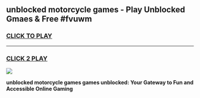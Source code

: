 
## unblocked motorcycle games - Play Unblocked Gmaes & Free #fvuwm
<h3>
<a href="https://premium.freeplayer.one?title=unblocked_motorcycle_games&ref=03M">CLICK TO PLAY</a></h3>
<hr>

<h3>
<a href="https://premium.freeplayer.one?title=unblocked_motorcycle_games&ref=03M">CLICK 2 PLAY</a>
  
</h3>

<a href="https://premium.freeplayer.one?title=unblocked_motorcycle_games&ref=03M"><img src="https://clearcache.store/games.png"></a>


**unblocked motorcycle games games unblocked: Your Gateway to Fun and Accessible Online Gaming**
